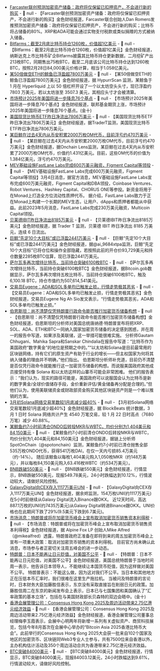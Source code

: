- [Farcaster联创预测加密资产储备：政府将仅保留已扣押资产，不会进行新的购买](https://x.com/dwr/status/1896599382260400482) - 📰 null - 【Farcaster联创预测加密资产储备：政府将仅保留已扣押资产，不会进行新的购买】金色财经报道，Farcaster联合创始人Dan Romero发推预测加密资产储备：政府将仅保留已扣押资产，不会进行新的购买；比特币将占储备的80%。XRP和ADA可能会通过实物支付税款或类似捐赠的方式被纳入储备。
- [Bitfarms：截至2月底比特币持仓1260枚，价值超1亿美元](https://www.globenewswire.com/news-release/2025/03/03/3035465/0/en/Bitfarms-Provides-February-2025-Production-and-Operations-Update.html) - 📰 null - 【Bitfarms：截至2月底比特币持仓1260枚，价值超1亿美元】金色财经报道，纳斯达克上市比特币矿企Bitfarms披露其比特币持仓更新数据，二月挖矿产出213枚BTC，同期售出75枚BTC，截至二月底该公司比特币持仓达到1260枚BTC，按照2月28日84,000美元价格计算，相当于1.058亿美元。
- [某50倍做空ETH的鲸鱼已浮盈超7800万美元](https://hypurrscan.io/address/0x20c2d95a3dfdca9e9ad12794d5fa6fad99da44f5) - 📰 null - 【某50倍做空ETH的鲸鱼已浮盈超7800万美元】金色财经报道，据 HypurrScan 监测，某鲸鱼于 1 月在 Hyperliquid 上以 50 倍杠杆开设了一个以太坊空头头寸，现已浮盈约 7803 万美元，若以太坊涨至 3507.3 美元，其相应头寸才会被清算。
- [市场预计2025年美国将进一步降息76个基点]() - 📰 null - 【市场预计2025年美国将进一步降息76个基点】金色财经报道，联邦基金期货上涨，市场预计2025年美国将进一步降息76个基点。(金十)
- [美国现货比特币ETF昨日净流出7806万美元]() - 📰 null - 【美国现货比特币ETF昨日净流出7806万美元】金色财经报道，据TraderT监测，美国现货比特币ETF昨日净流出7806万美元。
- [某巨鲸在过去4天内从币安积累2000万枚OM代币，目前浮亏约470万美元]() - 📰 null - 【某巨鲸在过去4天内从币安积累2000万枚OM代币，目前浮亏约470万美元】金色财经报道，据Onchain Lens监测，某巨鲸在过去4天内从币安积累了2000万枚OM代币，价值约1.431亿美元。目前，这些OM代币的价值为1.384亿美元，浮亏约470万美元。
- [MEV基础设施FastLane Labs完成600万美元融资，Figment Capital等领投]() - 📰 null - 【MEV基础设施FastLane Labs完成600万美元融资，Figment Capital等领投】3月4日消息，据官方消息，MEV基础设施FastLane Labs宣布完成600万美元融资，Figment Capital和DBA领投，Coinbase Ventures、Robot Ventures、Hashkey Capital、CHORUS ONE等参投。新资金将用于在Monad上打造全方位流动性质押代币。 
据介绍，FastLane Labs致力于正在Monad上构建一个长期的MEV生态，让用户、dApps和质押者都能从中获益。此前2023年5月消息，FastLane Labs完成230万美元融资，Multicoin Capital领投。
- [贝莱德IBIT昨日净流出8185万美元]() - 📰 null - 【贝莱德IBIT昨日净流出8185万美元】金色财经报道，据 Trader T 监测，贝莱德 IBIT 昨日净流出 8185 万美元，连续 6 日流出。
- [巨鲸“先定10个大目标”或已浮盈2441万美元]() - 📰 null - 【巨鲸“先定10个大目标”或已浮盈2441万美元】金色财经报道，据@ai_9684xtpa监测，巨鲸“先定10个大目标”已将仓位和操作全部隐藏，若按照此前的开仓价93,729美元和持仓数量2285枚BTC估算，现已浮盈2441万美元。
- [萨尔瓦多再次增持比特币，当前持仓突破6100枚BTC](https://bitcoin.gob.sv/) - 📰 null - 【萨尔瓦多再次增持比特币，当前持仓突破6100枚BTC】金色财经报道，据Bitcoin.gob数据显示，萨尔瓦多再次增持五枚比特币，当前持仓突破6100枚BTC，触及6,100.18 BTC，持仓市值约为507,614,541美元。
- [交易员Eugene：ADA和SOL多单均已触发止损，行情走势极其恶劣]() - 📰 null - 【交易员Eugene：ADA和SOL多单均已触发止损，行情走势极其恶劣】金色财经报道，交易员Eugene Ng Ah Sio发文表示，“行情走势极其恶劣，ADA和SOL多单均已触发止损。”
- [伯恩斯坦：尚不清楚仅凭特朗普行政命令能否推行加密货币储备构想](https://decrypt.co/308529/ethereum-solana-bitcoin-reserve-rationale-unclear-bernstein) - 📰 null - 【伯恩斯坦：尚不清楚仅凭特朗普行政命令能否推行加密货币储备构想】金色财经报道，伯恩斯坦的分析师对美国总统唐纳德·特朗普宣布将把XRP、SOL、ADA、ETH和BTC一同纳入国家加密货币储备的决定感到困惑，并在周一的报告中写道，如果涉及美联储，这一举措可能很难实施。 
分析师Gautam Chhugani、Mahika Sapra和Sanskar Chindalia在报告中写道：“比特币作为美国政府“数字黄金”的地位是预期之中的。”“以太坊和Solana是目前最常用的区块链网络，持有它们的原生资产有助于行业的增长——但主权国家为何将其纳入储备的理由并不明确，”他们指出。 
伯恩斯坦分析师补充道，目前仍不清楚是否仅凭行政命令就能推行这一加密货币储备的构想。而说服美国政府其他成员接受持有像 Solana 和以太坊这样的山寨币可能会非常困难。 
他们的报告表示：“我们认为，现实的路径可能是，美国政府可以说服国会认为比特币是新的数字黄金/全球价值储存手段，金价重新评估/黄金储备再分配是合理的。”但他们认为，使用美联储资金或财政部资金购买其他区块链资产则是一个难以推销的方案。
- [3月初Solana网络交易笔数较1月底减少超40%]() - 📰 null - 【3月初Solana网络交易笔数较1月底减少超40%】金色财经报道，据 BlockBeats 统计数据，3 月 1 日时 Solana 网络共计产生 4540 万笔交易，较 1 月 22 日时高点（7680 万笔）减少 40.88%。
- [某鲸鱼约7小时前清仓ONDO后转投MKR与WBTC，均价分别为1,404美元和84,150美元](https://x.com/spotonchain/status/1896743035498827820) - 📰 null - 【某鲸鱼约7小时前清仓ONDO后转投MKR与WBTC，均价分别为1,404美元和84,150美元】金色财经报道，据链上分析师SpotOnChain（@spotonchain）监测，某鲸鱼约7小时前已清仓抛售全部535万枚ONDO代币，获得541万枚DAI，在仅一天内亏损85.4万美元（约-14%）。 
随后该鲸鱼以每枚1,404美元购入1,050枚MKR（约148万美元），并以每枚84,150美元购入63.416枚WBTC（约534万美元）。
- [BNB跌破550美元]() - 📰 null - 【BNB跌破550美元】金色财经报道，行情显示，BNB跌破550美元，现报549.78美元，24小时跌幅达到10.12%，行情波动较大，请做好风险控制。
- [GalaxyDigital向CEX存入1117万美元UNI](https://x.com/EmberCN/status/1896742717235011676) - 📰 null - 【GalaxyDigital向CEX存入1117万美元UNI】金色财经报道，据余烬监测，154万枚UNI(约1117万美元)在5小时前继续从Galaxy Digital流入Binance跟OKX。 
近12天时间，高达887.1万枚的UNI(约7435万美元)从Galaxy Digital转进Binance跟OKX。UNI价格也在此期间下跌了29%(9.5美元下跌到6.7美元)。
- [市场消息：特朗普或将在加密货币峰会上宣布取消加密货币销售资本利得税](https://x.com/mikealfred/status/1896720322390552659) - 📰 null - 【市场消息：特朗普或将在加密货币峰会上宣布取消加密货币销售资本利得税】金色财经报道，据 Alpine Fox LP 创始人Mike Alfred（@mikealfred）透露，特朗普政府正准备在即将到来的周五加密货币峰会上宣布一项重大政策：取消对加密货币销售的资本利得税。 
目前官方尚未确认此消息，市场参与者正密切关注周五峰会的进一步动态。
- [特朗普：日本不能再让日元贬值，对美国不公平]() - 📰 null - 【特朗普：日本不能再让日元贬值，对美国不公平】金色财经报道，美国总统特朗普于当地时间周一表示，他告诉日本领导人，不能继续让本国货币贬值，因为这样做对美国不公平。 
特朗普表示：不能这么做，因为这对我们不公平。当日本和其他地方正在压低本币汇率时，我们很难在这里生产拖拉机。 
当被问及特朗普的言论时，日本财务大臣加藤胜信表示，东京没有采取直接旨在削弱日元的政策。加藤胜信周二在东京的新闻发布会上表示，日本已与七国集团和美国确认了“汇率政策的基本立场”，包括在与美国财政部长贝森特的双边会晤中。(金十)
- [香港会展管理公司：Consensus Hong Kong 2025及周边活动带来2.75亿港元经济效益](https://finance.mingpao.com/fin/instantf/20250303/1741003803115) - 📰 null - 【香港会展管理公司：Consensus Hong Kong 2025及周边活动带来2.75亿港元经济效益】金色财经报道，香港会展管理公司董事总经理梅李玉霞表示，会展中心明两年将新增一系列有关虚拟资产、商贸科技展览，包括今年8月首次在会展中心举办的“Bitcoin Asia 2025香港比特币大会”。此前举行的Consensus Hong Kong 2025大会获一批来自102个国家及地区的加密货币、区块链同Web3专业人士参与，共有7500位来自香港以外，主办机构估计活动及350个周边活动合共为香港带来2.75亿港元经济效益。
- [BTC突破84000美元]() - 📰 null - 【BTC突破84000美元】金色财经报道，行情显示，BTC突破84000美元，现报84003.12美元，24小时跌幅达到9.61%，行情波动较大，请做好风险控制。
